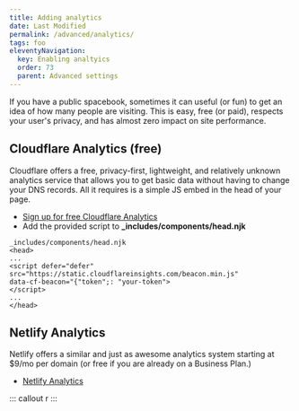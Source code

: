 ```yaml
---
title: Adding analytics 
date: Last Modified
permalink: /advanced/analytics/
tags: foo
eleventyNavigation:
  key: Enabling analtyics 
  order: 73 
  parent: Advanced settings
---
```

If you have a public spacebook, sometimes it can useful (or fun) to get an idea of how many people are visiting. This is easy, free (or paid), respects your user's privacy, and has almost zero impact on site performance. 

## Cloudflare Analytics (free)

Cloudflare offers a free, privacy-first, lightweight, and relatively unknown analytics service that allows you to get basic data without having to change your DNS records. All it requires is a simple JS embed in the head of your page. 

* [Sign up for free Cloudflare Analytics](https://www.cloudflare.com/web-analytics/)
* Add the provided script to **_includes/components/head.njk**

```
_includes/components/head.njk
<head>
...
<script defer="defer" src="https://static.cloudflareinsights.com/beacon.min.js" 
data-cf-beacon="{"token";: "your-token">
</script>
...
</head>

```

## Netlify Analytics 

Netlify offers a similar and just as awesome analytics system starting at $9/mo per domain (or free if you are already on a Business Plan.)

* [Netlify Analytics](https://www.netlify.com/products/analytics/)


::: callout 
r
:::

